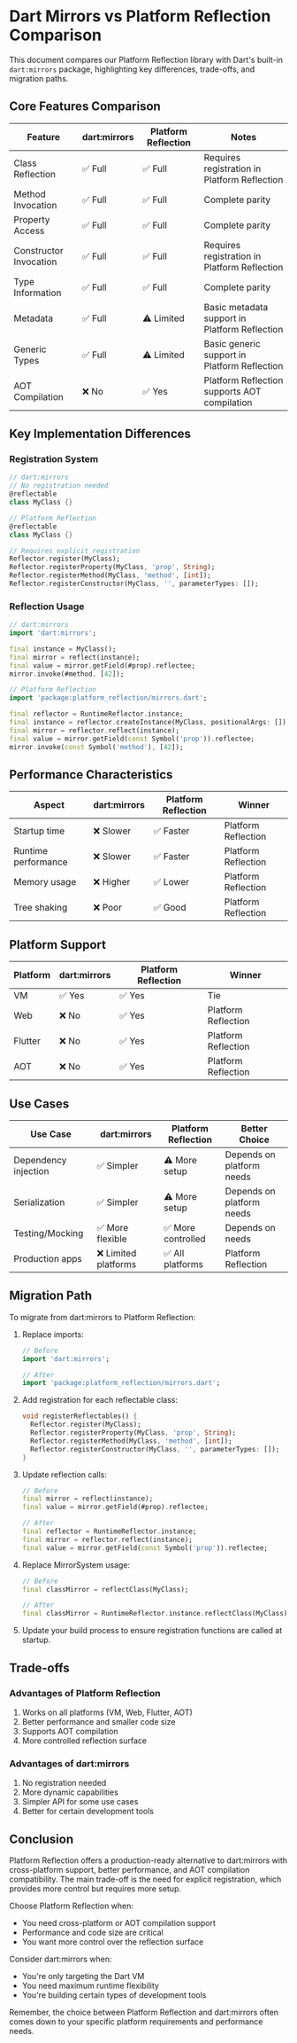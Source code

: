 # Dart Mirrors vs Platform Reflection Comparison

This document compares our Platform Reflection library with Dart's built-in `dart:mirrors` package, highlighting key differences, trade-offs, and migration paths.

## Core Features Comparison

| Feature | dart:mirrors | Platform Reflection | Notes |
|---------|--------------|---------------------|-------|
| Class Reflection | ✅ Full | ✅ Full | Requires registration in Platform Reflection |
| Method Invocation | ✅ Full | ✅ Full | Complete parity |
| Property Access | ✅ Full | ✅ Full | Complete parity |
| Constructor Invocation | ✅ Full | ✅ Full | Requires registration in Platform Reflection |
| Type Information | ✅ Full | ✅ Full | Complete parity |
| Metadata | ✅ Full | ⚠️ Limited | Basic metadata support in Platform Reflection |
| Generic Types | ✅ Full | ⚠️ Limited | Basic generic support in Platform Reflection |
| AOT Compilation | ❌ No | ✅ Yes | Platform Reflection supports AOT compilation |

## Key Implementation Differences

### Registration System

```dart
// dart:mirrors
// No registration needed
@reflectable
class MyClass {}

// Platform Reflection
@reflectable
class MyClass {}

// Requires explicit registration
Reflector.register(MyClass);
Reflector.registerProperty(MyClass, 'prop', String);
Reflector.registerMethod(MyClass, 'method', [int]);
Reflector.registerConstructor(MyClass, '', parameterTypes: []);
```

### Reflection Usage

```dart
// dart:mirrors
import 'dart:mirrors';

final instance = MyClass();
final mirror = reflect(instance);
final value = mirror.getField(#prop).reflectee;
mirror.invoke(#method, [42]);

// Platform Reflection
import 'package:platform_reflection/mirrors.dart';

final reflector = RuntimeReflector.instance;
final instance = reflector.createInstance(MyClass, positionalArgs: []) as MyClass;
final mirror = reflector.reflect(instance);
final value = mirror.getField(const Symbol('prop')).reflectee;
mirror.invoke(const Symbol('method'), [42]);
```

## Performance Characteristics

| Aspect | dart:mirrors | Platform Reflection | Winner |
|--------|--------------|---------------------|--------|
| Startup time | ❌ Slower | ✅ Faster | Platform Reflection |
| Runtime performance | ❌ Slower | ✅ Faster | Platform Reflection |
| Memory usage | ❌ Higher | ✅ Lower | Platform Reflection |
| Tree shaking | ❌ Poor | ✅ Good | Platform Reflection |

## Platform Support

| Platform | dart:mirrors | Platform Reflection | Winner |
|----------|--------------|---------------------|--------|
| VM | ✅ Yes | ✅ Yes | Tie |
| Web | ❌ No | ✅ Yes | Platform Reflection |
| Flutter | ❌ No | ✅ Yes | Platform Reflection |
| AOT | ❌ No | ✅ Yes | Platform Reflection |

## Use Cases

| Use Case | dart:mirrors | Platform Reflection | Better Choice |
|----------|--------------|---------------------|---------------|
| Dependency injection | ✅ Simpler | ⚠️ More setup | Depends on platform needs |
| Serialization | ✅ Simpler | ⚠️ More setup | Depends on platform needs |
| Testing/Mocking | ✅ More flexible | ✅ More controlled | Depends on needs |
| Production apps | ❌ Limited platforms | ✅ All platforms | Platform Reflection |

## Migration Path

To migrate from dart:mirrors to Platform Reflection:

1. Replace imports:
   ```dart
   // Before
   import 'dart:mirrors';
   
   // After
   import 'package:platform_reflection/mirrors.dart';
   ```

2. Add registration for each reflectable class:
   ```dart
   void registerReflectables() {
     Reflector.register(MyClass);
     Reflector.registerProperty(MyClass, 'prop', String);
     Reflector.registerMethod(MyClass, 'method', [int]);
     Reflector.registerConstructor(MyClass, '', parameterTypes: []);
   }
   ```

3. Update reflection calls:
   ```dart
   // Before
   final mirror = reflect(instance);
   final value = mirror.getField(#prop).reflectee;

   // After
   final reflector = RuntimeReflector.instance;
   final mirror = reflector.reflect(instance);
   final value = mirror.getField(const Symbol('prop')).reflectee;
   ```

4. Replace MirrorSystem usage:
   ```dart
   // Before
   final classMirror = reflectClass(MyClass);

   // After
   final classMirror = RuntimeReflector.instance.reflectClass(MyClass);
   ```

5. Update your build process to ensure registration functions are called at startup.

## Trade-offs

### Advantages of Platform Reflection
1. Works on all platforms (VM, Web, Flutter, AOT)
2. Better performance and smaller code size
3. Supports AOT compilation
4. More controlled reflection surface

### Advantages of dart:mirrors
1. No registration needed
2. More dynamic capabilities
3. Simpler API for some use cases
4. Better for certain development tools

## Conclusion

Platform Reflection offers a production-ready alternative to dart:mirrors with cross-platform support, better performance, and AOT compilation compatibility. The main trade-off is the need for explicit registration, which provides more control but requires more setup.

Choose Platform Reflection when:
- You need cross-platform or AOT compilation support
- Performance and code size are critical
- You want more control over the reflection surface

Consider dart:mirrors when:
- You're only targeting the Dart VM
- You need maximum runtime flexibility
- You're building certain types of development tools

Remember, the choice between Platform Reflection and dart:mirrors often comes down to your specific platform requirements and performance needs.
